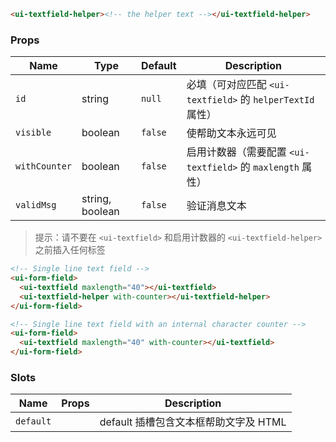 ```html
<ui-textfield-helper><!-- the helper text --></ui-textfield-helper>
```

### Props

| Name          | Type            | Default | Description                                                 |
| ------------- | --------------- | ------- | ----------------------------------------------------------- |
| `id`          | string          | `null`  | 必填（可对应匹配 `<ui-textfield>` 的 `helperTextId` 属性）  |
| `visible`     | boolean         | `false` | 使帮助文本永远可见                                          |
| `withCounter` | boolean         | `false` | 启用计数器（需要配置 `<ui-textfield>` 的 `maxlength` 属性） |
| `validMsg`    | string, boolean | `false` | 验证消息文本                                                |

> 提示：请不要在 `<ui-textfield>` 和启用计数器的 `<ui-textfield-helper>` 之前插入任何标签

```html
<!-- Single line text field -->
<ui-form-field>
  <ui-textfield maxlength="40"></ui-textfield>
  <ui-textfield-helper with-counter></ui-textfield-helper>
</ui-form-field>

<!-- Single line text field with an internal character counter -->
<ui-form-field>
  <ui-textfield maxlength="40" with-counter></ui-textfield>
</ui-form-field>
```

### Slots

| Name      | Props | Description                           |
| --------- | ----- | ------------------------------------- |
| `default` |       | default 插槽包含文本框帮助文字及 HTML |
